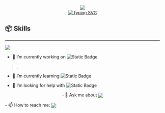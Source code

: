  
<div align="center">
  <img src="https://capsule-render.vercel.app/api?type=waving&height=300&color=gradient&text=Reflex_safwan&reversal=true&animation=twinkling&fontAlignY=40&rotate=0&desc=Frontend%20developer%20%20|%20MERN%20Stack%20&textBg=false&descAlignY=63&descSize=24" />
</div>

<div align="center">
  <a href="https://git.io/typing-svg"><img src="https://readme-typing-svg.herokuapp.com?font=Borel&size=24&duration=4978&pause=1000&vCenter=true&width=410&lines=%F0%9F%92%BCOpen+for+Remote+Opportunities;%E2%9A%A1Building+responsive+%26+Scalable+Website" alt="Typing SVG" /></a>
</div>

## 📦 Skills
---
<img align='center' src="https://skillicons.dev/icons?i=git,github,html,css,js,bash,nodejs,npm,express,nextjs,react,vite,mongo,tailwind,postman,vercel">

- 🔭 I’m currently working on ![Static Badge](https://img.shields.io/badge/React-badge?logo=react&label=React)
>,
- 🌱 I’m currently learning  ![Static Badge](https://img.shields.io/badge/NextJs-badge?style=for-the-badge&logo=nextdotjs&label=NextJs)

- 🤔 I’m looking for help with ![Static Badge](https://img.shields.io/badge/stackoverflow-badge?logo=stackoverflow&label=Stackoverflow)

<p align = "center">- 💬 Ask me about <img align='center' src="https://skillicons.dev/icons?i=git,github,html,css,express,nextjs,react,vite,mongo,tailwind,vercel"></p>
- 📫 How to reach me: <img align='center' src="https://skillicons.dev/icons?i=gmail">

